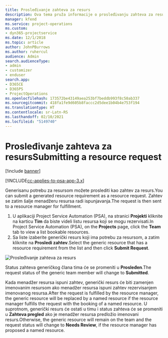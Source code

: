 ```yaml
---
title: Prosleđivanje zahteva za resurs
description: Ova tema pruža informacije o prosleđivanju zahteva za resurs projekta.
manager: kfend
ms.service: project-operations
ms.custom:
- dyn365-projectservice
ms.date: 12/1/2018
ms.topic: article
author: JohnPBurrows
ms.author: ruhercul
audience: Admin
search.audienceType:
- admin
- customizer
- enduser
search.app:
- D365CE
- D365PS
- ProjectOperations
ms.openlocfilehash: 173572be43149aea253bf7beddb993f8c50ab337
ms.sourcegitcommit: 418fa1fe9d605b8faccc2d5dee1b04b4e753f194
ms.translationtype: HT
ms.contentlocale: sr-Latn-RS
ms.lasthandoff: 02/10/2021
ms.locfileid: "5149740"
---
```

# <a name="submitting-a-resource-request"></a><span data-ttu-id="58c41-103">Prosleđivanje zahteva za resurs</span><span class="sxs-lookup"><span data-stu-id="58c41-103">Submitting a resource request</span></span>

[!include [banner](../includes/psa-now-project-operations.md)]

[!INCLUDE[cc-applies-to-psa-app-3.x](../includes/cc-applies-to-psa-app-3x.md)]

<span data-ttu-id="58c41-104">Generisanu potrebu za resursom možete proslediti kao zahtev za resurs.</span><span class="sxs-lookup"><span data-stu-id="58c41-104">You can submit a generated resource requirement as a resource request.</span></span> <span data-ttu-id="58c41-105">Zahtev se zatim šalje menadžeru resursa radi ispunjavanja.</span><span class="sxs-lookup"><span data-stu-id="58c41-105">The request is then sent to a resource manager for fulfillment.</span></span>

1. <span data-ttu-id="58c41-106">U aplikaciji Project Service Automation (PSA), na stranici **Projekti** kliknite na karticu **Tim** da biste videli listu resursa koji se mogu rezervisati.</span><span class="sxs-lookup"><span data-stu-id="58c41-106">In Project Service Automation (PSA), on the **Projects** page, click the **Team** tab to view a list bookable resources.</span></span> 
2. <span data-ttu-id="58c41-107">Sa liste izaberite generički resurs koji ima potrebu za resursom, a zatim kliknite na **Prosledi zahtev**.</span><span class="sxs-lookup"><span data-stu-id="58c41-107">Select the generic resource that has a resource requirement from the list and then click **Submit Request**.</span></span>

![Prosleđivanje zahteva za resurs](media/RM-how-to-18.png)

<span data-ttu-id="58c41-109">Status zahteva generičkog člana tima će se promeniti u **Prosleđen**.</span><span class="sxs-lookup"><span data-stu-id="58c41-109">The request status of the generic team member will change to **Submitted**.</span></span>

<span data-ttu-id="58c41-110">Kada menadžer resursa ispuni zahtev, generički resurs će biti zamenjen imenovanim resursom ako menadžer resursa ispuni zahtev rezervisanjem imenovanog resursa.</span><span class="sxs-lookup"><span data-stu-id="58c41-110">After the request is fulfilled by the resource manager, the generic resource will be replaced by a named resource if the resource manager fulfills the request with the booking of a named resource.</span></span> <span data-ttu-id="58c41-111">U suprotnom, generički resurs će ostati u timu i status zahteva će se promeniti u **Zahteva pregled** ako je menadžer resursa predložio imenovani resurs.</span><span class="sxs-lookup"><span data-stu-id="58c41-111">Otherwise, the generic resource will remain on the team and the request status will change to **Needs Review**, if the resource manager has proposed a named resource.</span></span>
